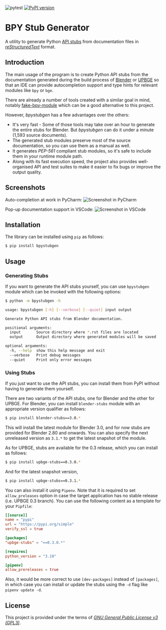 ![pytest](https://github.com/mysticfall/bpystubgen/workflows/pytest/badge.svg)
[![PyPI version](https://badge.fury.io/py/bpystubgen.svg)](https://badge.fury.io/py/bpystubgen)

BPY Stub Generator
==================

A utility to generate Python [API stubs](https://www.python.org/dev/peps/pep-0561/) from 
documentation files in [_reStructuredText_](https://docutils.sourceforge.io/rst.html) format.  

## Introduction ##

The main usage of the program is to create Python API stubs from the documentation generated 
during the build process of [Blender](https://www.blender.org) or [UPBGE](https://upbge.org) 
so that an IDE can provide autocompletion support and type hints for relevant modules like 
`bpy` or `bge`.

There are already a number of tools created with a similar goal in mind, notably 
[fake-bpy-module](https://github.com/nutti/fake-bpy-module) which can be a good alternative 
to this project.

However, _bpystubgen_ has a few advantages over the others:

 * It's very fast - Some of those tools may take over an hour to generate the entire stubs 
   for Blender. But _bpystubgen_ can do it under a minute (1,593 source documents).
 * The generated stub modules preserve most of the source documentation, so you can use them 
   as a manual as well.
 * It generates _PEP-561_ compliant stub modules, so it's safe to include them in your runtime 
   module path.
 * Along with its fast execution speed, the project also provides well-organised API and test 
   suites to make it easier to fix bugs or improve the output quality. 

## Screenshots ##

Auto-completion at work in PyCharm:
![Screenshot in PyCharm](images/screenshot-pycharm.png?raw=true "Screenshot in PyCharm")

Pop-up documentation support in VSCode:
![Screenshot in VSCode](images/screenshot-vscode.png?raw=true "Screenshot in VSCode")

## Installation ##

The library can be installed using `pip` as follows:
```bash
$ pip install bpystubgen
```

## Usage ##

### Generating Stubs ###

If you want to generate the API stubs yourself, you can use `bpystubgen` module which 
can be invoked with the following options:

```bash
$ python -m bpystubgen -h

usage: bpystubgen [-h] [--verbose] [--quiet] input output

Generate Python API stubs from Blender documentation.

positional arguments:
  input       Source directory where *.rst files are located
  output      Output directory where generated modules will be saved

optional arguments:
  -h, --help  show this help message and exit
  --verbose   Print debug messages
  --quiet     Print only error messages
```

### Using Stubs ###

If you just want to use the API stubs, you can install them from PyPI without having to generate 
them yourself.

There are two variants of the API stubs, one for Blender and the other for UPBGE. For Blender, 
you can install `blender-stubs` module with an appropriate version qualifier as follows: 

```bash
$ pip install blender-stubs==3.0.*
```
This will install the latest module for Blender 3.0, and for now stubs are provided for Blender 
2.80 and onwards. You can also specify the next unreleased version as `3.1.*` to get the latest 
snapshot of the module.

As for UPBGE, stubs are available for the 0.3 release, which you can install as follows:

```bash
$ pip install upbge-stubs==0.3.0.*
```

And for the latest snapshot version,

```bash
$ pip install upbge-stubs==0.3.1.*
```

You can also install it using `Pipenv`. Note that it is required to set `allow_preleases` option 
in case the target application has no stable release (i.e. UPBGE 0.3 branch). You can use the 
following content as a template for your `Pipfile`:

```toml
[[source]]
name = "pypi"
url = "https://pypi.org/simple"
verify_ssl = true

[packages]
"upbge-stubs" = "==0.3.0.*"

[requires]
python_version = "3.10"

[pipenv]
allow_prereleases = true
```
Also, it would be more correct to use `[dev-packages]` instead of `[packages]`, in which 
case you can install or update the stubs using the `-d` flag like `pipenv update -d`.  

## License ##

This project is provided under the terms of _[GNU General Public License v3 (GPL3)](LICENSE)_.
